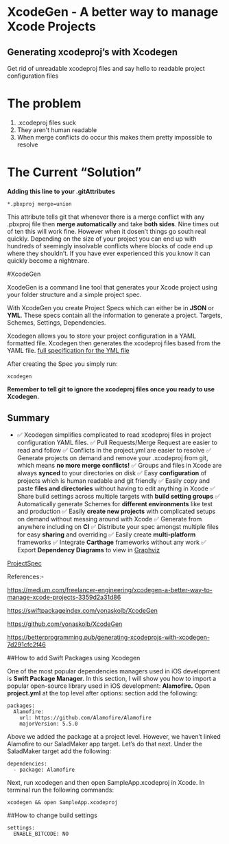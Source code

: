 # XcodeGen - A better way to manage Xcode Projects
## Generating xcodeproj’s with Xcodegen
Get rid of unreadable xcodeproj files and say hello to readable project configuration files

# **The problem**
1. .xcodeproj files suck
2. They aren’t human readable
3. When merge conflicts do occur this makes them pretty impossible to resolve

# **The Current “Solution”**
**Adding this line to your .gitAttributes**
```
*.pbxproj merge=union
```
This attribute tells git that whenever there is a merge conflict with any .pbxproj file then **merge automatically** and take **both sides**.
Nine times out of ten this will work fine. However when it dosen’t things go south real quickly.
Depending on the size of your project you can end up with hundreds of seemingly insolvable conflicts where blocks of code end up where they shouldn’t. If you have ever experienced this you know it can quickly become a nightmare.

#XcodeGen

XcodeGen is a command line tool that generates your Xcode project using your folder structure and a simple project spec.

With XcodeGen you create Project Specs which can either be in **JSON** or **YML**. These specs contain all the information to generate a project. Targets, Schemes, Settings, Dependencies.

Xcodegen allows you to store your project configuration in a YAML formatted file. Xcodegen then generates the xcodeproj files based from the YAML file.
[full specification for the YML file](https://github.com/yonaskolb/XcodeGen/blob/master/Docs/ProjectSpec.md#options)

After creating the Spec you simply run:
```
xcodegen
```

**Remember to tell git to ignore the xcodeproj files once you ready to use Xcodegen.**

## Summary
- ✅ Xcodegen simplifies complicated to read xcodeproj files in project configuration YAML files.
✅ Pull Requests/Merge Request are easier to read and follow
✅ Conflicts in the project.yml are easier to resolve
✅ Generate projects on demand and remove your .xcodeproj from git, which means **no more merge conflicts!**
✅ Groups and files in Xcode are always **synced** to your directories on disk
✅ Easy **configuration** of projects which is human readable and git friendly
✅ Easily copy and paste **files and directories** without having to edit anything in Xcode
✅ Share build settings across multiple targets with **build setting groups**
✅ Automatically generate Schemes for **different environments** like test and production
✅ Easily **create new projects** with complicated setups on demand without messing around with Xcode
✅ Generate from anywhere including on **CI**
✅ Distribute your spec amongst multiple files for easy **sharing** and overriding
✅ Easily create **multi-platform** frameworks
✅ Integrate **Carthage** frameworks without any work
✅ Export **Dependency Diagrams** to view in [Graphviz](https://www.graphviz.org/)

[ProjectSpec](https://github.com/yonaskolb/XcodeGen/blob/master/Docs/ProjectSpec.md)


References:-

https://medium.com/freelancer-engineering/xcodegen-a-better-way-to-manage-xcode-projects-3359d2a31d86

https://swiftpackageindex.com/yonaskolb/XcodeGen

https://github.com/yonaskolb/XcodeGen

https://betterprogramming.pub/generating-xcodeprojs-with-xcodegen-7d291cfc2f46

##How to add Swift Packages using Xcodegen

One of the most popular dependencies managers used in iOS development is **Swift Package Manager**.
In this section, I will show you how to import a popular open-source library used in iOS development: **Alamofire.**
Open **project.yml** at the top level after options: section add the following:

```
packages:
  Alamofire:
    url: https://github.com/Alamofire/Alamofire
    majorVersion: 5.5.0
```
Above we added the package at a project level. However, we haven’t linked Alamofire to our SaladMaker app target. Let’s do that next. Under the SaladMaker target add the following:

```
dependencies:
  - package: Alamofire
```
Next, run xcodegen and then open SampleApp.xcodeproj in Xcode. In terminal run the following commands:
```
xcodegen && open SampleApp.xcodeproj
```

##How to change build settings
```
settings:
  ENABLE_BITCODE: NO
```
